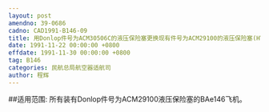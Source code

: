 ```yaml
---
layout: post
amendno: 39-0686
cadno: CAD1991-B146-09
title: 用Donlop件号为ACM30506C的液压保险塞更换现有件号为ACM29100的液压保险塞(HYDRAULICFUSE)
date: 1991-11-22 00:00:00 +0800
effdate: 1991-11-30 00:00:00 +0800
tag: B146
categories: 民航总局航空器适航司
author: 程辉
---
```


##适用范围:
所有装有Donlop件号为ACM29100液压保险塞的BAe146飞机。

